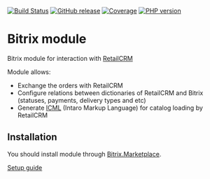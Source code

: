 [![Build Status](https://github.com/retailcrm/bitrix-module/workflows/ci/badge.svg)](https://github.com/retailcrm/bitrix-module/actions)
[![GitHub release](https://img.shields.io/github/release/retailcrm/bitrix-module.svg?logo=github)](https://github.com/retailcrm/bitrix-module/releases)
[![Coverage](https://img.shields.io/codecov/c/gh/retailcrm/bitrix-module/master.svg?logo=codecov)](https://codecov.io/gh/retailcrm/bitrix-module)
[![PHP version](https://img.shields.io/badge/PHP->=5.3-blue.svg?logo=php)](https://php.net/)

Bitrix module
=============

Bitrix module for interaction with [RetailCRM](https://www.retailcrm.ru)

Module allows:

* Exchange the orders with RetailCRM
* Configure relations between dictionaries of RetailCRM and Bitrix (statuses, payments, delivery types and etc)
* Generate [ICML](https://docs.retailcrm.ru/ru/Developers/modules/ICML) (Intaro Markup Language) for catalog loading by RetailCRM

Installation
-------------

You should install module through [Bitrix.Marketplace](http://marketplace.1c-bitrix.ru/solutions/intaro.retailcrm/).

[Setup guide](https://docs.retailcrm.ru/Users/Integration/SiteModules/1CBitrix)
